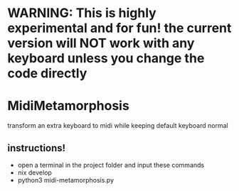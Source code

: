 # WARNING: This is highly experimental and for fun! the current version will NOT work with any keyboard unless you change the code directly

# MidiMetamorphosis
transform an extra keyboard to midi while keeping default keyboard normal

## instructions!

- open a terminal in the project folder and input these commands
- nix develop
- python3 midi-metamorphosis.py
